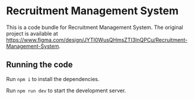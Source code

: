 
  # Recruitment Management System

  This is a code bundle for Recruitment Management System. The original project is available at https://www.figma.com/design/JYTI0WusQHmsZTI3lnQPCu/Recruitment-Management-System.

  ## Running the code

  Run `npm i` to install the dependencies.

  Run `npm run dev` to start the development server.
  